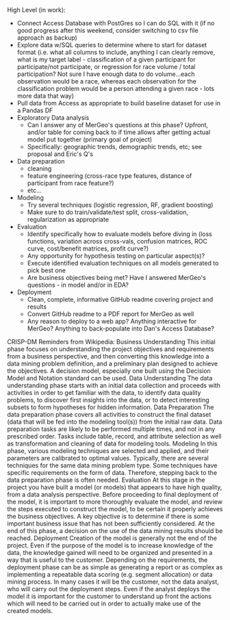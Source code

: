 High Level (in work):
* Connect Access Database with PostGres so I can do SQL with it (if no good progress after this weekend, consider switching to csv file approach as backup)
* Explore data w/SQL queries to determine where to start for dataset format (i.e. what all columns to include, anything I can clearly remove, what is my target label - classification of a given participant for participate/not participate, or regression for race volume / total participation?  Not sure I have enough data to do volume...each observation would be a race, whereas each observation for the classification problem would be a person attending a given race - lots more data that way)
* Pull data from Access as appropriate to build baseline dataset for use in a Pandas DF
* Exploratory Data analysis
  * Can I answer any of MerGeo's questions at this phase?  Upfront, and/or table for coming back to if time allows after getting actual model put together (primary goal of project)
  * Specifically: geographic trends, demographic trends, etc; see proposal and Eric's Q's
* Data preparation
  * cleaning
  * feature engineering (cross-race type features, distance of participant from race feature?)
  * etc...
* Modeling
  * Try several techniques (logistic regression, RF, gradient boosting)
  * Make sure to do train/validate/test split, cross-validation, regularization as appropriate
* Evaluation
  * Identify specifically how to evaluate models before diving in (loss functions, variation across cross-vals, confusion matrices, ROC curve, cost/benefit matrices, profit curve?)
  * Any opportunity for hypothesis testing on particular aspect(s)?
  * Execute identified evaluation techniques on all models generated to pick best one
  * Are business objectives being met?  Have I answered MerGeo's questions - in model and/or in EDA?
* Deployment
  * Clean, complete, informative GitHub readme covering project and results
  * Convert GitHub readme to a PDF report for MerGeo as well
  * Any reason to deploy to a web app?  Anything interactive for MerGeo?  Anything to back-populate into Dan's Access Database?


CRISP-DM Reminders from Wikipedia:
Business Understanding
This initial phase focuses on understanding the project objectives and requirements from a business perspective, and then converting this knowledge into a data mining problem definition, and a preliminary plan designed to achieve the objectives. A decision model, especially one built using the Decision Model and Notation standard can be used.
Data Understanding
The data understanding phase starts with an initial data collection and proceeds with activities in order to get familiar with the data, to identify data quality problems, to discover first insights into the data, or to detect interesting subsets to form hypotheses for hidden information.
Data Preparation
The data preparation phase covers all activities to construct the final dataset (data that will be fed into the modeling tool(s)) from the initial raw data. Data preparation tasks are likely to be performed multiple times, and not in any prescribed order. Tasks include table, record, and attribute selection as well as transformation and cleaning of data for modeling tools.
Modeling
In this phase, various modeling techniques are selected and applied, and their parameters are calibrated to optimal values. Typically, there are several techniques for the same data mining problem type. Some techniques have specific requirements on the form of data. Therefore, stepping back to the data preparation phase is often needed.
Evaluation
At this stage in the project you have built a model (or models) that appears to have high quality, from a data analysis perspective. Before proceeding to final deployment of the model, it is important to more thoroughly evaluate the model, and review the steps executed to construct the model, to be certain it properly achieves the business objectives. A key objective is to determine if there is some important business issue that has not been sufficiently considered. At the end of this phase, a decision on the use of the data mining results should be reached.
Deployment
Creation of the model is generally not the end of the project. Even if the purpose of the model is to increase knowledge of the data, the knowledge gained will need to be organized and presented in a way that is useful to the customer. Depending on the requirements, the deployment phase can be as simple as generating a report or as complex as implementing a repeatable data scoring (e.g. segment allocation) or data mining process. In many cases it will be the customer, not the data analyst, who will carry out the deployment steps. Even if the analyst deploys the model it is important for the customer to understand up front the actions which will need to be carried out in order to actually make use of the created models.
